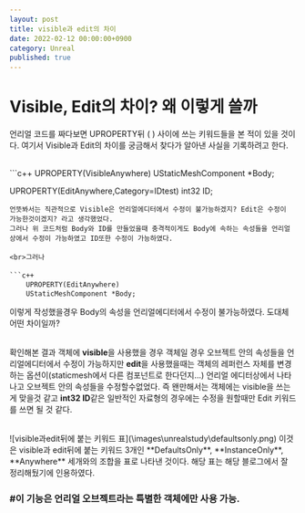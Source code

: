```yaml
---
layout: post
title: visible과 edit의 차이
date: 2022-02-12 00:00:00+0900
category: Unreal
published: true
---
```


# Visible, Edit의 차이? 왜 이렇게 쓸까

언리얼 코드를 짜다보면 UPROPERTY뒤 ( ) 사이에 쓰는 키워드들을 본 적이 있을 것이다.
여기서 Visible과 Edit의 차이를 궁금해서 찾다가 알아낸 사실을 기록하려고 한다.  

<br>
```c++
UPROPERTY(VisibleAnywhere) 
UStaticMeshComponent *Body; 

UPROPERTY(EditAnywhere,Category=IDtest)
int32 ID;
```   
언뜻봐서는 직관적으로 Visible은 언리얼에디터에서 수정이 불가능하겠지? Edit은 수정이 가능한것이겠지? 라고 생각했었다.  
그러나 위 코드처럼 Body와 ID를 만들었을때 충격적이게도 Body에 속하는 속성들을 언리얼 상에서 수정이 가능하였고 ID또한 수정이 가능하였다.  

<br>그러나   

```c++
	UPROPERTY(EditAnywhere) 
	UStaticMeshComponent *Body; 
```  
이렇게 작성했을경우 Body의 속성을 언리얼에디터에서 수정이 불가능하였다.  도대체 어떤 차이일까?  

<br>확인해본 결과 객체에 **visible**을 사용했을 경우 객체일 경우 오브젝트 안의 속성들을 언리얼에디터에서 수정이 가능하지만 **edit**을 사용했을때는 객체의 레퍼런스 자체를 변경하는 옵션이(staticmesh에서 다른 컴포넌트로 한다던지...) 언리얼 에디터상에서 나타나고 오브젝트 안의 속성들을 수정할수없었다. 즉 왠만해서는 객체에는 visible을 쓰는게 맞을것 같고 **int32 ID**같은 일반적인 자료형의 경우에는 수정을 원할때만 Edit 키워드를 쓰면 될 것 같다.  

<br>
![visible과edit뒤에 붙는 키워드 표](\images\unrealstudy\defaultsonly.png)  
이것은 visible과 edit뒤에 붙는 키워드 3개인 **DefaultsOnly**, **InstanceOnly**, **Anywhere** 세개와의 조합을 표로 나타낸 것이다.  
해당 표는 <https://darkcatgame.tistory.com/62> 해당 블로그에서 잘 정리해뒀기에 인용하였다.  

### #이 기능은 언리얼 오브젝트라는 특별한 객체에만 사용 가능.  
